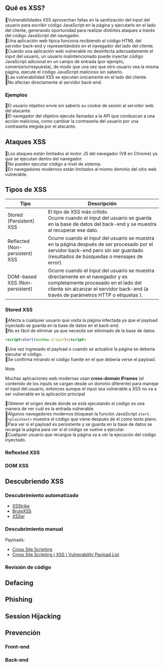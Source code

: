 ## Qué es XSS?
🔹Vulnerabilidades XSS aprovechan fallas en la sanitización del input del usuario para escribir código JavaScript en la página y ejecutarlo en el lado del cliente, generando oportunidad para realizar distintos ataques a través del código JavaScript del navegador.<br />
🔹Una aplicación web típica funciona recibiendo el código HTML del servidor back-end y representándolo en el navegador del lado del cliente.<br />
🔹Cuando una aplicación web vulnerable no desinfecta adecuadamente el input del usuario, un usuario malintencionado puede inyectar código JavaScript adicional en un campo de entrada (por ejemplo, comentario/respuesta), de modo que una vez que otro usuario vea la misma página, ejecute el código JavaScript malicioso sin saberlo.<br />
🔹Las vulnerabilidad XSS se ejecutan únicamente en el lado del cliente.<br />
🔹No afectan directamente al servidor back-end.<br />
### Ejemplos
🔹El usuario objetivo envíe sin saberlo su cookie de sesión al servidor web del atacante.<br />
🔹El navegador del objetivo ejecute llamadas a la API que conduzcan a una acción maliciosa, como cambiar la contraseña del usuario por una contraseña elegida por el atacante.<br />
## Ataques XSS
🔹Los ataques están limitados al motor JS del navegador (V8 en Chrome) ya que se ejecutan dentro del navegador.<br />
🔹No pueden ejecutar código a nivel de sistema.<br />
🔹En navegadores modernos están limitados al mismo dominio del sitio web vulnerable.<br />
## Tipos de XSS
| Tipo                           | Descripción                                                                                                                                                                                                     |
| ------------------------------ | --------------------------------------------------------------------------------------------------------------------------------------------------------------------------------------------------------------- |
| Stored (Persistent) XSS        | El tipo de XSS más crítido.<br>Ocurre cuando el input del usuario se guarda en la base de datos del back-end y se muestra al recuperar ese dato.                                                                |
| Reflected (Non-persistent) XSS | Ocurre cuando el input del usuario se muestra en la página después de ser procesado por el servidor back-end pero sin ser guardado (resultados de búsquedas o mensajes de error).                               |
| DOM-based XSS (Non-persistent) | Ocurre cuando el input del usuario se muestra directamente en el navegador y es completamente procesado en el lado del cliente sin alcanzar el servidor back-end (a través de parámetros HTTP o etiquetas <a>). |
### Stored XSS
🔹Afecta a cualquier usuario que visita la página infectada ya que el payload inyectado se guarda en la base de datos en el back-end.<br />
🔹No es fácil de eliminar ya que necesita ser eliminado de la base de datos.<br />

```html
<script>alert(window.origin)</script>
```

🔹Una vez ingresado el payload o cuando se actualice la página se debería ejecutar el código.<br />
🔹Se confirma mirando el código fuente en el que debería verse el payload.<br />

> [!NOTE]
> Muchas aplicaciones web modernas usan **cross-domain IFrames** (el contenido de los inputs se cargan desde un dominio diferente) para manejar el input del usuario, entonces aunque el input sea vulnerable a XSS no va a ser vulnerable en la aplicación principal

🔹Obtener el origen desde donde se está ejecutando el código es una manera de ver cuál es la entrada vulnerable.<br />
🔹Algunos navegadores modernos bloquean la función JavaScript `alert`.<br />
🔹`<plaintext>` muestra el código que viene después de el como texto plano.<br />
🔹Para ver si el payload es persistente y se guarda en la base de datos se recarga la página para ver si el código se vuelve a ejecutar.<br />
🔹Cualquier usuario que recargue la página va a ver la ejecución del código inyectado.<br />
### Reflexted XSS
### DOM XSS
## Descubriendo XSS
### Descubrimiento automatizado
- [XSStrike](https://github.com/s0md3v/XSStrike)
- [BruteXSS](https://github.com/rajeshmajumdar/BruteXSS)
- [XSSer](https://github.com/epsylon/xsser)
### Descubrimiento manual
Payloads:
- [Cross Site Scripting](https://github.com/swisskyrepo/PayloadsAllTheThings/blob/master/XSS%20Injection/README.md)
- [Cross Site Scripting ( XSS ) Vulnerability Payload List](https://github.com/payloadbox/xss-payload-list)

### Revisión de código
## Defacing
## Phishing
## Session Hijacking
## Prevención
### Front-end
### Back-end